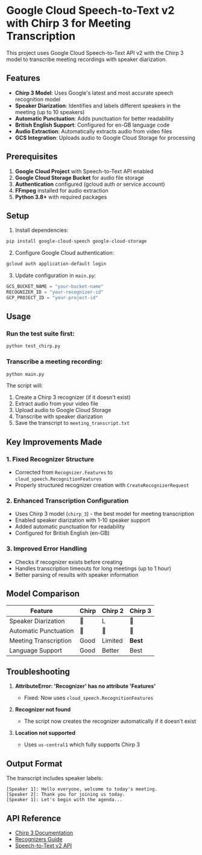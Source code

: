 # Google Cloud Speech-to-Text v2 with Chirp 3 for Meeting Transcription

This project uses Google Cloud Speech-to-Text API v2 with the Chirp 3 model to transcribe meeting recordings with speaker diarization.

## Features

- **Chirp 3 Model**: Uses Google's latest and most accurate speech recognition model
- **Speaker Diarization**: Identifies and labels different speakers in the meeting (up to 10 speakers)
- **Automatic Punctuation**: Adds punctuation for better readability
- **British English Support**: Configured for en-GB language code
- **Audio Extraction**: Automatically extracts audio from video files
- **GCS Integration**: Uploads audio to Google Cloud Storage for processing

## Prerequisites

1. **Google Cloud Project** with Speech-to-Text API enabled
2. **Google Cloud Storage Bucket** for audio file storage
3. **Authentication** configured (gcloud auth or service account)
4. **FFmpeg** installed for audio extraction
5. **Python 3.8+** with required packages

## Setup

1. Install dependencies:
```bash
pip install google-cloud-speech google-cloud-storage
```

2. Configure Google Cloud authentication:
```bash
gcloud auth application-default login
```

3. Update configuration in `main.py`:
```python
GCS_BUCKET_NAME = "your-bucket-name"
RECOGNIZER_ID = "your-recognizer-id"
GCP_PROJECT_ID = "your-project-id"
```

## Usage

### Run the test suite first:
```bash
python test_chirp.py
```

### Transcribe a meeting recording:
```bash
python main.py
```

The script will:
1. Create a Chirp 3 recognizer (if it doesn't exist)
2. Extract audio from your video file
3. Upload audio to Google Cloud Storage
4. Transcribe with speaker diarization
5. Save the transcript to `meeting_transcript.txt`

## Key Improvements Made

### 1. Fixed Recognizer Structure
- Corrected from `Recognizer.Features` to `cloud_speech.RecognitionFeatures`
- Properly structured recognizer creation with `CreateRecognizerRequest`

### 2. Enhanced Transcription Configuration
- Uses Chirp 3 model (`chirp_3`) - the best model for meeting transcription
- Enabled speaker diarization with 1-10 speaker support
- Added automatic punctuation for readability
- Configured for British English (en-GB)

### 3. Improved Error Handling
- Checks if recognizer exists before creating
- Handles transcription timeouts for long meetings (up to 1 hour)
- Better parsing of results with speaker information

## Model Comparison

| Feature | Chirp | Chirp 2 | Chirp 3 |
|---------|-------|---------|---------|
| Speaker Diarization |  | L |  |
| Automatic Punctuation |  |  |  |
| Meeting Transcription | Good | Limited | **Best** |
| Language Support | Good | Better | Best |

## Troubleshooting

1. **AttributeError: 'Recognizer' has no attribute 'Features'**
   - Fixed: Now uses `cloud_speech.RecognitionFeatures`

2. **Recognizer not found**
   - The script now creates the recognizer automatically if it doesn't exist

3. **Location not supported**
   - Uses `us-central1` which fully supports Chirp 3

## Output Format

The transcript includes speaker labels:
```
[Speaker 1]: Hello everyone, welcome to today's meeting.
[Speaker 2]: Thank you for joining us today.
[Speaker 1]: Let's begin with the agenda...
```

## API Reference

- [Chirp 3 Documentation](https://cloud.google.com/speech-to-text/v2/docs/chirp_3-model)
- [Recognizers Guide](https://cloud.google.com/speech-to-text/v2/docs/recognizers)
- [Speech-to-Text v2 API](https://cloud.google.com/speech-to-text/v2/docs)